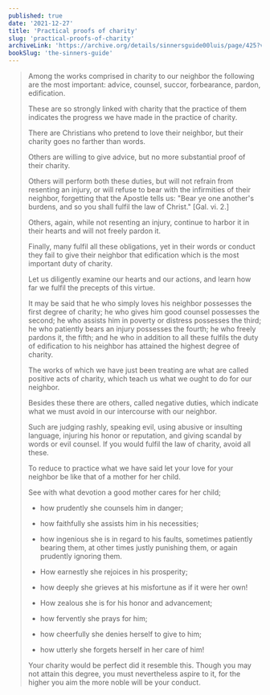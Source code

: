 ```yaml
---
published: true
date: '2021-12-27'
title: 'Practical proofs of charity'
slug: 'practical-proofs-of-charity'
archiveLink: 'https://archive.org/details/sinnersguide00luis/page/425?view=theater'
bookSlug: 'the-sinners-guide'
---
```


> Among the works comprised in charity to our neighbor the following are the most important: advice, counsel, succor, forbearance, pardon, edification.
> 
> These are so strongly linked with charity that the practice of them indicates the progress we have made in the practice of charity.
> 
> There are Christians who pretend to love their neighbor, but their charity goes no farther than words.
> 
> Others are willing to give advice, but no more substantial proof of their charity.
> 
> Others will perform both these duties, but will not refrain from resenting an injury, or will refuse to bear with the infirmities of their neighbor, forgetting that the Apostle tells us: "Bear ye one another's burdens, and so you shall fulfil the law of Christ." [Gal. vi. 2.]
> 
> Others, again, while not resenting an injury, continue to harbor it in their hearts and will not freely pardon it.
> 
> Finally, many fulfil all these obligations, yet in their words or conduct they fail to give their neighbor that edification which is the most important duty of charity.
> 
> Let us diligently examine our hearts and our actions, and learn how far we fulfil the precepts of this virtue.
> 
> It may be said that he who simply loves his neighbor possesses the first degree of charity; he who gives him good counsel possesses the second; he who assists him in poverty or distress possesses the third; he who patiently bears an injury possesses the fourth; he who freely pardons it, the fifth; and he who in addition to all these fulfils the duty of edification to his neighbor has attained the highest degree of charity.
>
> The works of which we have just been treating are what are called positive acts of charity, which teach us what we ought to do for our neighbor.
> 
> Besides these there are others, called negative duties, which indicate what we must avoid in our intercourse with our neighbor.
> 
> Such are judging rashly, speaking evil, using abusive or insulting language, injuring his honor or reputation, and giving scandal by words or evil counsel. If you would fulfil the law of charity, avoid all these.
>
> To reduce to practice what we have said let your love for your neighbor be like that of a mother for her child.
> 
> See with what devotion a good mother cares for her child;
> 
> * how prudently she counsels him in danger;
> 
> * how faithfully she assists him in his necessities;
> 
> * how ingenious she is in regard to his faults, sometimes patiently bearing them, at other times justly punishing them, or again prudently ignoring them.
> 
> * How earnestly she rejoices in his prosperity;
> 
> * how deeply she grieves at his misfortune as if it were her own!
> 
> * How zealous she is for his honor and advancement;
> 
> * how fervently she prays for him;
> 
> * how cheerfully she denies herself to give to him;
> 
> * how utterly she forgets herself in her care of him!
> 
> Your charity would be perfect did it resemble this. Though you may not attain this degree, you must nevertheless aspire to it, for the higher you aim the more noble will be your conduct.